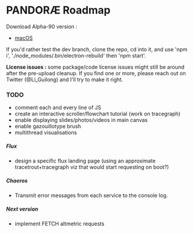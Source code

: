 # PANDORÆ Roadmap

Download Alpha-90 version :
- [macOS](https://anthropos-ecosystems.com/pandorae/PANDORAE-macOS.zip)

If you'd rather test the dev branch, clone the repo, cd into it, and use 'npm i', './node_modules/.bin/electron-rebuild' then 'npm start'.

**License issues :** some package/code license issues might still be around after the pre-upload cleanup. If you find one or more, please reach out on Twitter (@Li_Guilong) and I'll try to make it right.

### TODO
- comment each and every line of JS
- create an interactive scroller/flowchart tutorial (work on tracegraph)
- enable displaying slides/photos/videos in main canvas
- enable gazouillotype brush
- multithread visualisations

##### Flux
- design a specific flux landing page (using an approximate tracetrout+tracegraph viz that would start requesting on boot?)

##### Chaeros
- Transmit error messages from each service to the console log.

##### Next version
- implement FETCH altmetric requests
